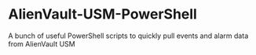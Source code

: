# AlienVault-USM-PowerShell
A bunch of useful PowerShell scripts to quickly pull events and alarm data from AlienVault USM
